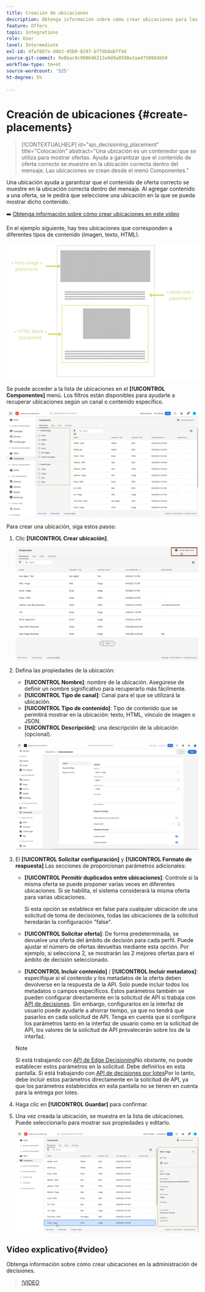 ```yaml
---
title: Creación de ubicaciones
description: Obtenga información sobre cómo crear ubicaciones para las ofertas
feature: Offers
topic: Integrations
role: User
level: Intermediate
exl-id: dfaf887e-d4b3-45b0-8297-bffdb0abff4d
source-git-commit: 9e8bac0c908646213a9d9a0598e3aa4750084b50
workflow-type: tm+mt
source-wordcount: '525'
ht-degree: 5%

---
```


# Creación de ubicaciones {#create-placements}

>[!CONTEXTUALHELP]
>id="ajo_decisioning_placement"
>title="Colocación"
>abstract="Una ubicación es un contenedor que se utiliza para mostrar ofertas. Ayuda a garantizar que el contenido de oferta correcto se muestre en la ubicación correcta dentro del mensaje. Las ubicaciones se crean desde el menú Componentes."

Una ubicación ayuda a garantizar que el contenido de oferta correcto se muestre en la ubicación correcta dentro del mensaje. Al agregar contenido a una oferta, se le pedirá que seleccione una ubicación en la que se pueda mostrar dicho contenido.

➡️ [Obtenga información sobre cómo crear ubicaciones en este vídeo](#video)

En el ejemplo siguiente, hay tres ubicaciones que corresponden a diferentes tipos de contenido (imagen, texto, HTML).

![](../assets/offers_placement_schema.png)

Se puede acceder a la lista de ubicaciones en el **[!UICONTROL Componentes]** menú. Los filtros están disponibles para ayudarle a recuperar ubicaciones según un canal o contenido específico.

![](../assets/placements_filter.png)

Para crear una ubicación, siga estos pasos:

1. Clic **[!UICONTROL Crear ubicación]**.

   ![](../assets/offers_placement_creation.png)

1. Defina las propiedades de la ubicación:

   * **[!UICONTROL Nombre]**: nombre de la ubicación. Asegúrese de definir un nombre significativo para recuperarlo más fácilmente.
   * **[!UICONTROL Tipo de canal]**: Canal para el que se utilizará la ubicación.
   * **[!UICONTROL Tipo de contenido]**: Tipo de contenido que se permitirá mostrar en la ubicación: texto, HTML, vínculo de imagen o JSON.
   * **[!UICONTROL Descripción]**: una descripción de la ubicación (opcional).

   ![](../assets/offers_placement_creation_properties.png)


1. El **[!UICONTROL Solicitar configuración]** y **[!UICONTROL Formato de respuesta]** Las secciones de proporcionan parámetros adicionales:

   * **[!UICONTROL Permitir duplicados entre ubicaciones]**: Controle si la misma oferta se puede proponer varias veces en diferentes ubicaciones. Si se habilita, el sistema considerará la misma oferta para varias ubicaciones.

      Si esta opción se establece en false para cualquier ubicación de una solicitud de toma de decisiones, todas las ubicaciones de la solicitud heredarán la configuración &quot;false&quot;.

   * **[!UICONTROL Solicitar oferta]**: De forma predeterminada, se devuelve una oferta del ámbito de decisión para cada perfil. Puede ajustar el número de ofertas devueltas mediante esta opción. Por ejemplo, si selecciona 2, se mostrarán las 2 mejores ofertas para el ámbito de decisión seleccionado.

   * **[!UICONTROL Incluir contenido]** / **[!UICONTROL Incluir metadatos]**: especifique si el contenido y los metadatos de la oferta deben devolverse en la respuesta de la API. Solo puede incluir todos los metadatos o campos específicos.
   Estos parámetros también se pueden configurar directamente en la solicitud de API si trabaja con [API de decisiones](https://experienceleague.adobe.com/docs/journey-optimizer/using/offer-decisioning/api-reference/offer-delivery-api/decisioning-api.html). Sin embargo, configurarlos en la interfaz de usuario puede ayudarle a ahorrar tiempo, ya que no tendrá que pasarlos en cada solicitud de API. Tenga en cuenta que si configura los parámetros tanto en la interfaz de usuario como en la solicitud de API, los valores de la solicitud de API prevalecerán sobre los de la interfaz.

   >[!NOTE]
   >
   >Si está trabajando con [API de Edge Decisioning](https://experienceleague.adobe.com/docs/journey-optimizer/using/offer-decisioning/api-reference/offer-delivery-api/edge-decisioning-api.html?)No obstante, no puede establecer estos parámetros en la solicitud. Debe definirlos en esta pantalla. Si está trabajando con [API de decisiones por lotes](../api-reference/offer-delivery-api/batch-decisioning-api.md)Por lo tanto, debe incluir estos parámetros directamente en la solicitud de API, ya que los parámetros establecidos en esta pantalla no se tienen en cuenta para la entrega por lotes.

1. Haga clic en **[!UICONTROL Guardar]** para confirmar.

1. Una vez creada la ubicación, se muestra en la lista de ubicaciones. Puede seleccionarlo para mostrar sus propiedades y editarlo.

   ![](../assets/placement_created.png)

## Vídeo explicativo{#video}

Obtenga información sobre cómo crear ubicaciones en la administración de decisiones.

>[!VIDEO](https://video.tv.adobe.com/v/329372?quality=12)

